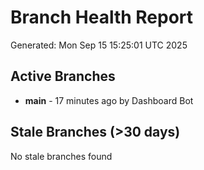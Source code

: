 # Branch Health Report
Generated: Mon Sep 15 15:25:01 UTC 2025

## Active Branches
- **main** - 17 minutes ago by Dashboard Bot

## Stale Branches (>30 days)
No stale branches found
